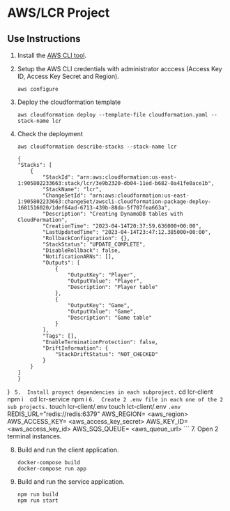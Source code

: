 # AWS/LCR Project

## Use Instructions

1.  Install the [AWS CLI tool](https://aws.amazon.com/cli/).

2.  Setup the AWS CLI credentials with administrator acccess (Access Key ID, Access Key Secret and Region).
    ```
    aws configure
    ```
3.  Deploy the cloudformation template
    ```
    aws cloudformation deploy --template-file cloudformation.yaml --stack-name lcr
    ```
4.  Check the deployment
    ```
    aws cloudformation describe-stacks --stack-name lcr
    
    {
    "Stacks": [
        {
            "StackId": "arn:aws:cloudformation:us-east-1:905802233663:stack/lcr/3e9b2320-db04-11ed-b682-0a41fe0ace1b",
            "StackName": "lcr",
            "ChangeSetId": "arn:aws:cloudformation:us-east-1:905802233663:changeSet/awscli-cloudformation-package-deploy-1681516020/1def64ad-6713-439b-88da-5f707fea663a",
            "Description": "Creating DynamoDB tables with CloudFormation",
            "CreationTime": "2023-04-14T20:37:59.636000+00:00",
            "LastUpdatedTime": "2023-04-14T23:47:12.385000+00:00",
            "RollbackConfiguration": {},
            "StackStatus": "UPDATE_COMPLETE",
            "DisableRollback": false,
            "NotificationARNs": [],
            "Outputs": [
                {
                    "OutputKey": "Player",
                    "OutputValue": "Player",
                    "Description": "Player table"
                },
                {
                    "OutputKey": "Game",
                    "OutputValue": "Game",
                    "Description": "Game table"
                }
            ],
            "Tags": [],
            "EnableTerminationProtection": false,
            "DriftInformation": {
                "StackDriftStatus": "NOT_CHECKED"
            }
        }
    ]
    }
}
    ``` 
5.  Install proyect dependencies in each subproject.
    ```
    cd lcr-client
    npm i
    ```
    ```
    cd lcr-service
    npm i
    ```
6.  Create 2 .env file in each one of the 2 sub projects.
    ```
    touch lcr-client/.env
    touch lct-client/.env
    ```
    .env
    ```
    REDIS_URL="redis://redis:6379"
    AWS_REGION= <aws_region>
    AWS_ACCESS_KEY= <aws_access_key_secret>
    AWS_KEY_ID= <aws_access_key_id>
    AWS_SQS_QUEUE= <aws_queue_url>
    ```
7.  Open 2 terminal instances.

8.  Build and run the client application.
    ```
    docker-compose build
    docker-compose run app
    ```
9.  Build and run the service application.
    ```
    npm run build
    npm run start
    ```
